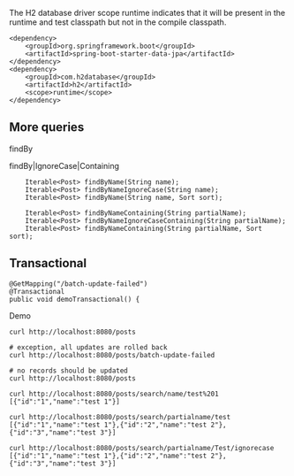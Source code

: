 The H2 database driver scope runtime indicates that it will be present in the runtime and test classpath but not in the compile classpath.

    <dependency>
        <groupId>org.springframework.boot</groupId>
        <artifactId>spring-boot-starter-data-jpa</artifactId>
    </dependency>
    <dependency>
        <groupId>com.h2database</groupId>
        <artifactId>h2</artifactId>
        <scope>runtime</scope>
    </dependency>

## More queries
findBy<Property name>

findBy<Property name>|IgnoreCase|Containing


        Iterable<Post> findByName(String name);
        Iterable<Post> findByNameIgnoreCase(String name);
        Iterable<Post> findByName(String name, Sort sort);
    
        Iterable<Post> findByNameContaining(String partialName);
        Iterable<Post> findByNameIgnoreCaseContaining(String partialName);
        Iterable<Post> findByNameContaining(String partialName, Sort sort);
        
## Transactional

    @GetMapping("/batch-update-failed")
    @Transactional
    public void demoTransactional() {
    
Demo

    curl http://localhost:8080/posts
    
    # exception, all updates are rolled back
    curl http://localhost:8080/posts/batch-update-failed
    
    # no records should be updated
    curl http://localhost:8080/posts
    
    curl http://localhost:8080/posts/search/name/test%201
    [{"id":"1","name":"test 1"}]
    
    curl http://localhost:8080/posts/search/partialname/test
    [{"id":"1","name":"test 1"},{"id":"2","name":"test 2"},{"id":"3","name":"test 3"}]
    
    curl http://localhost:8080/posts/search/partialname/Test/ignorecase
    [{"id":"1","name":"test 1"},{"id":"2","name":"test 2"},{"id":"3","name":"test 3"}]



     